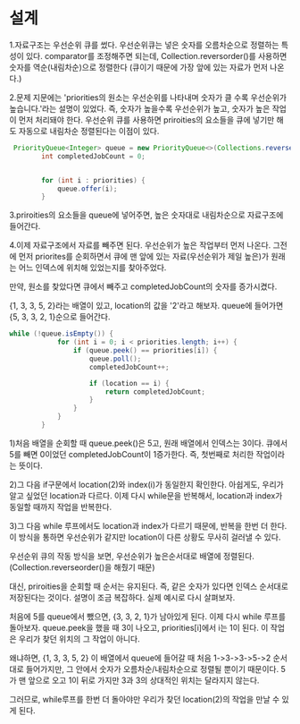 설계
=============
1.자료구조는 우선순위 큐를 썼다. 우선순위큐는 넣은 숫자를 오름차순으로 정렬하는 특성이 있다. comparator를 조정해주면 되는데, Collection.reversorder()를 사용하면 숫자를 역순(내림차순)으로 정렬한다
(큐이기 때문에 가장 앞에 있는 자료가 먼저 나온다.)

2.문제 지문에는 'priorities의 원소는 우선순위를 나타내며 숫자가 클 수록 우선순위가 높습니다.'라는 설명이 있었다. 즉, 숫자가 높을수록 우선순위가 높고, 숫자가 높은 작업이 먼저 처리돼야 한다. 우선순위 큐를 사용하면 priroities의 요소들을 큐에 넣기만 해도 자동으로 내림차순 정렬된다는 이점이 있다.


```java
 PriorityQueue<Integer> queue = new PriorityQueue<>(Collections.reverseOrder());
        int completedJobCount = 0;


        for (int i : priorities) {
            queue.offer(i);
        }
```

3.priroities의 요소들을 queue에 넣어주면, 높은 숫자대로 내림차순으로 자료구조에 들어간다. 


4.이제 자료구조에서 자료를 빼주면 된다. 우선순위가 높은 작업부터 먼저 나온다. 그전에 먼저 
priorites를 순회하면서 큐에 맨 앞에 있는 자료(우선순위가 제일 높은)가 원래는 어느 인덱스에 위치해 있었는지를 찾아주었다. 

만약, 원소를 찾았다면 큐에서 빼주고 completedJobCount의 숫자를 증가시켰다. 

{1, 3, 3, 5, 2}라는 배열이 있고, location의 값을 '2'라고 해보자. 
queue에 들어가면 {5, 3, 3, 2, 1}순으로 들어간다.

```java
while (!queue.isEmpty()) {
            for (int i = 0; i < priorities.length; i++) {
                if (queue.peek() == priorities[i]) {
                    queue.poll();
                    completedJobCount++;

                    if (location == i) {
                        return completedJobCount;
                    }
                }
            }
        }
```

1)처음 배열을 순회할 때 queue.peek()은 5고, 원래 배열에서 인덱스는 3이다. 큐에서 5를 빼면 0이었던  completedJobCount이 1증가한다. 즉, 첫번째로 처리한 작업이라는 뜻이다.

2)그 다음 if구문에서 location(2)와 index(i)가 동일한지 확인한다. 아쉽게도, 우리가 알고 싶었던 location과 다르다. 이제 다시 while문을 반복해서, location과 index가 동일할 때까지 작업을 반복한다.

3)그 다음 while 루프에서도 location과 index가 다르기 때문에, 반복을 한번 더 한다. 이 방식을 통하면 우선순위가 같지만 location이 다른 상황도 무사히 걸러낼 수 있다. 

우선순위 큐의 작동 방식을 보면, 우선순위가 높은순서대로 배열에 정렬된다.(Collection.reverseorder()을 해줬기 때문) 

대신, priroities을 순회할 때 순서는 유지된다. 즉, 같은 숫자가 있다면 인덱스 순서대로 저장된다는 것이다. 설명이 조금 복잡하다. 실제 예시로 다시 살펴보자.

처음에 5를 queue에서 뺐으면, {3, 3, 2, 1}가 남아있게 된다. 이제 다시 while 루프를 돌아보자. queue.peek을 했을 때 3이 나오고, priorities[i]에서 i는 1이 된다. 이 작업은 우리가 찾던 위치의 그 작업이 아니다.

왜냐하면, {1, 3, 3, 5, 2} 이 배열에서 queue에 들어갈 때 처음 1->3->3->5->2 순서대로 들어가지만, 그 안에서 숫자가 오름차순/내림차순으로 정렬될 뿐이기 때문이다. 5가 맨 앞으로 오고 1이 뒤로 가지만 3과 3의 상대적인 위치는 달라지지 않는다.

그러므로, while루프를 한번 더 돌아야만 우리가 찾던 location(2)의 작업을 만날 수 있게 된다.

